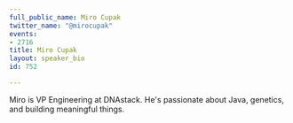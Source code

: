 ```yaml
---
full_public_name: Miro Cupak
twitter_name: "@mirocupak"
events:
- 2716
title: Miro Cupak
layout: speaker_bio
id: 752

---
```

Miro is VP Engineering at DNAstack. He's passionate about Java, genetics, and building meaningful things.